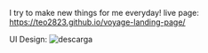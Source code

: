 I try to make new things for me everyday!
live page: https://teo2823.github.io/voyage-landing-page/

UI Design:
![descarga](https://user-images.githubusercontent.com/115322902/216227305-3e2b7ec2-6f2b-4c24-ad27-c555dcb58647.png)

